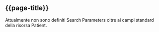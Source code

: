 ## {{page-title}}
Attualmente non sono definiti Search Parameters oltre ai campi standard della risorsa Patient.

<br>